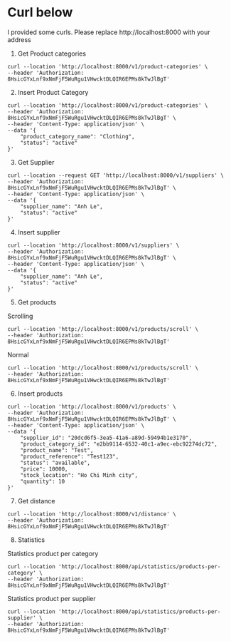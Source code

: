 # Curl below
I provided some curls. Please replace http://localhost:8000 with your address


1. Get Product categories

```
curl --location 'http://localhost:8000/v1/product-categories' \
--header 'Authorization: 8HsicGYxLnf9xNmFjF5WuRgu1VHwcktDLQIR6EPMs8kTwJlBgT'
```

2. Insert Product Category

```
curl --location 'http://localhost:8000/v1/product-categories' \
--header 'Authorization: 8HsicGYxLnf9xNmFjF5WuRgu1VHwcktDLQIR6EPMs8kTwJlBgT' \
--header 'Content-Type: application/json' \
--data '{
    "product_category_name": "Clothing",
    "status": "active"
}'
```

3. Get Supplier

```
curl --location --request GET 'http://localhost:8000/v1/suppliers' \
--header 'Authorization: 8HsicGYxLnf9xNmFjF5WuRgu1VHwcktDLQIR6EPMs8kTwJlBgT' \
--header 'Content-Type: application/json' \
--data '{
    "supplier_name": "Anh Le",
    "status": "active"
}'
```

4. Insert supplier

```
curl --location 'http://localhost:8000/v1/suppliers' \
--header 'Authorization: 8HsicGYxLnf9xNmFjF5WuRgu1VHwcktDLQIR6EPMs8kTwJlBgT' \
--header 'Content-Type: application/json' \
--data '{
    "supplier_name": "Anh Le",
    "status": "active"
}'
```

5. Get products

Scrolling

```
curl --location 'http://localhost:8000/v1/products/scroll' \
--header 'Authorization: 8HsicGYxLnf9xNmFjF5WuRgu1VHwcktDLQIR6EPMs8kTwJlBgT'
```

Normal
```
curl --location 'http://localhost:8000/v1/products/scroll' \
--header 'Authorization: 8HsicGYxLnf9xNmFjF5WuRgu1VHwcktDLQIR6EPMs8kTwJlBgT'
```

6. Insert products

```
curl --location 'http://localhost:8000/v1/products' \
--header 'Authorization: 8HsicGYxLnf9xNmFjF5WuRgu1VHwcktDLQIR6EPMs8kTwJlBgT' \
--header 'Content-Type: application/json' \
--data '{
    "supplier_id": "20dcd6f5-3ea5-41a6-a89d-59494b1e3170",
    "product_category_id": "e2bb9114-6532-40c1-a9ec-ebc92274dc72",
    "product_name": "Test",
    "product_reference": "Test123",
    "status": "available",
    "price": 10000,
    "stock_location": "Ho Chi Minh city",
    "quantity": 10
}'
```

7. Get distance

```
curl --location 'http://localhost:8000/v1/distance' \
--header 'Authorization: 8HsicGYxLnf9xNmFjF5WuRgu1VHwcktDLQIR6EPMs8kTwJlBgT'
```

8. Statistics

Statistics product per category

```
curl --location 'http://localhost:8000/api/statistics/products-per-category' \
--header 'Authorization: 8HsicGYxLnf9xNmFjF5WuRgu1VHwcktDLQIR6EPMs8kTwJlBgT'
```

Statistics product per supplier

```
curl --location 'http://localhost:8000/api/statistics/products-per-supplier' \
--header 'Authorization: 8HsicGYxLnf9xNmFjF5WuRgu1VHwcktDLQIR6EPMs8kTwJlBgT'
```